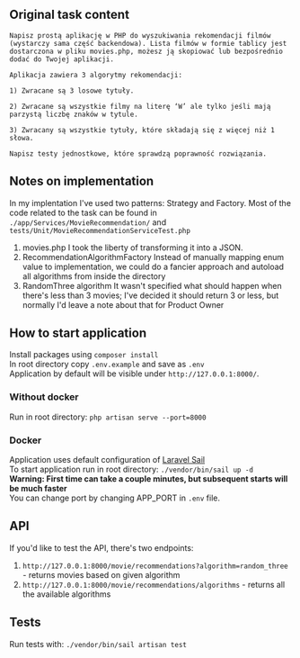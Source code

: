 ## Original task content
```
Napisz prostą aplikację w PHP do wyszukiwania rekomendacji filmów (wystarczy sama część backendowa). Lista filmów w formie tablicy jest dostarczona w pliku movies.php, możesz ją skopiować lub bezpośrednio dodać do Twojej aplikacji.

Aplikacja zawiera 3 algorytmy rekomendacji:

1) Zwracane są 3 losowe tytuły.

2) Zwracane są wszystkie filmy na literę ‘W’ ale tylko jeśli mają parzystą liczbę znaków w tytule.

3) Zwracany są wszystkie tytuły, które składają się z więcej niż 1 słowa.

Napisz testy jednostkowe, które sprawdzą poprawność rozwiązania.
```

## Notes on implementation
In my implentation I've used two patterns: Strategy and Factory. Most of the code related to the task can be found in `./app/Services/MovieRecommendation/` and `tests/Unit/MovieRecommendationServiceTest.php`
1) movies.php
I took the liberty of transforming it into a JSON.
2) RecommendationAlgorithmFactory
Instead of manually mapping enum value to implementation, we could do a fancier approach and autoload all algorithms from inside the directory
3) RandomThree algorithm
It wasn't specified what should happen when there's less than 3 movies; I've decided it should return 3 or less, but normally I'd leave a note about that for Product Owner

## How to start application
Install packages using `composer install`   
In root directory copy `.env.example` and save as `.env`   
Application by default will be visible under `http://127.0.0.1:8000/`. 
### Without docker
Run in root directory: `php artisan serve --port=8000`
### Docker 
Application uses default configuration of [Laravel Sail](https://laravel.com/docs/11.x/sail#main-content)   
To start application run in root directory:  `./vendor/bin/sail up -d`   
**Warning: First time can take a couple minutes, but subsequent starts will be much faster**   
You can change port by changing APP_PORT in `.env` file.

## API
If you'd like to test the API, there's two endpoints:
1) `http://127.0.0.1:8000/movie/recommendations?algorithm=random_three` - returns movies based on given algorithm
2) `http://127.0.0.1:8000/movie/recommendations/algorithms` - returns all the available algorithms

## Tests
Run tests with: `./vendor/bin/sail artisan test`
